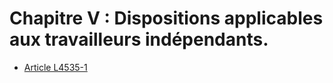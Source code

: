 # Chapitre V : Dispositions applicables aux travailleurs indépendants.

* [Article L4535-1](./LEGIARTI000018765389.md)
